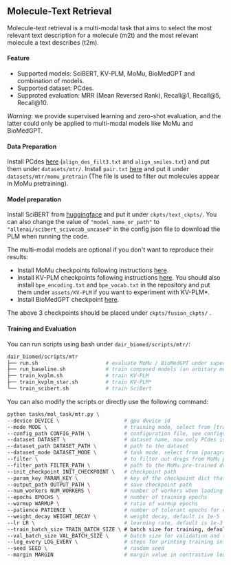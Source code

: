 ##  Molecule-Text Retrieval
Molecule-text retrieval is a multi-modal task that aims to select the most relevant text description for a molecule (m2t) and the most relevant molecule a text describes (t2m).  

#### Feature

- Supported models: SciBERT, KV-PLM, MoMu, BioMedGPT and combination of models. 
- Supported dataset: PCdes.
- Supproted evaluation: MRR (Mean Reversed Rank), Recall@1, Recall@5, Recall@10.

*Warning*: we provide supervised learning and zero-shot evaluation, and the latter could only be applied to multi-modal models like MoMu and BioMedGPT. 

#### Data Preparation

Install PCdes [here](https://github.com/thunlp/KV-PLM/tree/master/Ret) (`align_des_filt3.txt` and `align_smiles.txt`) and put them under `datasets/mtr/`. Install `pair.txt` [here]() and put it under `datasets/mtr/momu_pretrain` (The file is used to filter out molecules appear in MoMu pretraining). 

#### Model preparation
Install SciBERT from [huggingface](https://huggingface.co/allenai/scibert_scivocab_uncased) and put it under `ckpts/text_ckpts/`. You can also change the value of `"model_name_or_path"` to `"allenai/scibert_scivocab_uncased"` in the config json file to download the PLM when running the code.

The multi-modal models are optional if you don't want to reproduce their results:

- Install MoMu checkpoints following instructions [here](https://github.com/ddz16/MoMu).
- Install KV-PLM checkpoints following instructions [here](https://github.com/thunlp/KV-PLM). You should also install `bpe_encoding.txt` and `bpe_vocab.txt` in the repository and put them under `assets/KV-PLM` if you want to experiment with KV-PLM*.
- Install BioMedGPT checkpoint [here]().

The above 3 checkpoints should be placed under `ckpts/fusion_ckpts/` .

#### Training and Evaluation

You can run scripts using bash under `dair_biomed/scripts/mtr/`:

```bash
dair_biomed/scripts/mtr
├── run.sh                      # evaluate MoMu / BioMedGPT under supervised learning or zero-shot
├── run_baseline.sh             # train composed models (an arbitary molecule encoder and an arbitary text encoder)
├── train_kvplm.sh              # train KV-PLM
├── train_kvplm_star.sh         # train KV-PLM*
└── train_scibert.sh            # train SciBert
```

You can also modify the scripts or directly use the following command:

```bash
python tasks/mol_task/mtr.py \
--device DEVICE \                     # gpu device id
--mode MODE \                         # training mode, select from [train, zero_shot]
--config_path CONFIG_PATH \           # configuration file, see configs/mtr/ for more details
--dataset DATASET \                   # dataset name, now only PCdes is available
--dataset_path DATASET_PATH \         # path to the dataset
--dataset_mode DATASET_MODE \         # task mode, select from [paragraph, sentence]
--filter \                            # to filter out drugs from MoMu pre-trained data or not
--filter_path FILTER_PATH \           # path to the MoMu pre-trained drugs
--init_checkpoint INIT_CHECKPOINT \   # checkpoint path
--param_key PARAM_KEY \               # key of the checkpoint dict that contains model parameters
--output_path OUTPUT_PATH \           # save checkpoint path
--num_workers NUM_WORKERS \           # number of workers when loading data
--epochs EPOCHS \                     # number of training epochs
--warmup WARMUP \                     # ratio of warmup epochs
--patience PATIENCE \                 # number of tolerant epochs for early-stopping
--weight_decay WEIGHT_DECAY \         # weight decay, default is 1e-5
--lr LR \                             # learning rate, default is 1e-3
--train_batch_size TRAIN_BATCH_SIZE \ # batch size for training, default is 32
--val_batch_size VAL_BATCH_SIZE \     # batch size for validation and test, default is 64
--log_every LOG_EVERY \               # steps for printing training information
--seed SEED \                         # random seed
--margin MARGIN                       # margin value in contrastive loss
```

